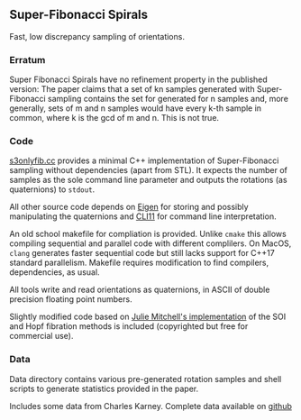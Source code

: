 ## Super-Fibonacci Spirals

Fast, low discrepancy sampling of orientations.

### Erratum

Super Fibonacci Spirals have no refinement property in the published version: The paper claims that a set of kn samples generated with Super-Fibonacci sampling contains the set for generated for n samples and, more generally, sets of m and n samples would have every k-th sample in common, where k is the gcd of m and n. This is not true. 

### Code

[s3onlyfib.cc](src/s3onlyfib.cc) provides a minimal C++ implementation of Super-Fibonacci sampling without dependencies (apart from STL). It expects the number of samples as the sole command line parameter and outputs the rotations (as quaternions) to `stdout`. 

All other source code depends on [Eigen](https://eigen.tuxfamily.org/index.php?title=Main_Page) for storing and possibly manipulating the quaternions and  [CLI11](https://github.com/CLIUtils/CLI11) for command line interpretation.

An old school makefile for compliation is provided. Unlike `cmake` this allows compiling sequential and parallel code with different complilers. On MacOS, `clang` generates faster sequential code but still lacks support for C++17 standard parallelism. Makefile requires modification to find compilers, dependencies, as usual. 

All tools write and read orientations as quaternions, in ASCII of double precision floating point numbers. 

Slightly modified code based on  [Julie Mitchell's implementation](https://mitchell-web.ornl.gov/SOI/index.php) of the SOI and Hopf fibration methods is included (copyrighted  but free for commercial use).

### Data

Data directory contains various pre-generated rotation samples and shell scripts to generate statistics provided in the paper. 

Includes some data from Charles Karney. Complete data available on [github](https://github.com/cffk/orientation)

